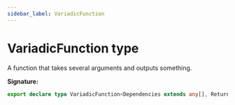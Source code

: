 ```yaml
---
sidebar_label: VariadicFunction
---
```

# VariadicFunction type

A function that takes several arguments and outputs something.

**Signature:**

```typescript
export declare type VariadicFunction<Dependencies extends any[], ReturnType> = (...dependencies: Dependencies) => ReturnType;
```
